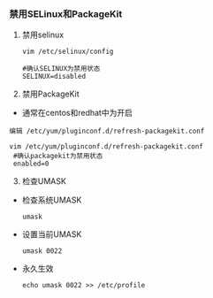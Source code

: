 ### 禁用SELinux和PackageKit

1. 禁用selinux

   ```
   vim /etc/selinux/config

   #确认SELINUX为禁用状态
   SELINUX=disabled
   ```

2. 禁用PackageKit

  * 通常在centos和redhat中为开启
  
  ```
  编辑 /etc/yum/pluginconf.d/refresh-packagekit.conf

  vim /etc/yum/pluginconf.d/refresh-packagekit.conf
   #确认packagekit为禁用状态
   enabled=0
  ```

3. 检查UMASK 

  - 检查系统UMASK
  
    `umask`

  - 设置当前UMASK
  
    `umask 0022`
    
  - 永久生效
  
    `echo umask 0022 >> /etc/profile`


